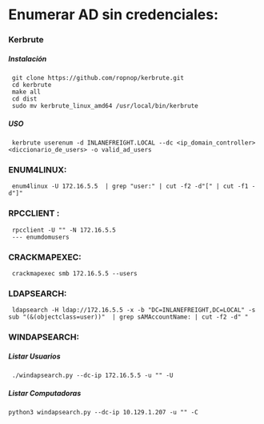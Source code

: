 # Enumerar AD sin credenciales:

### Kerbrute
##### Instalación
     git clone https://github.com/ropnop/kerbrute.git
     cd kerbrute
     make all
     cd dist
     sudo mv kerbrute_linux_amd64 /usr/local/bin/kerbrute 

##### USO
     kerbrute userenum -d INLANEFREIGHT.LOCAL --dc <ip_domain_controller> <diccionario_de_users> -o valid_ad_users


### ENUM4LINUX:
     enum4linux -U 172.16.5.5  | grep "user:" | cut -f2 -d"[" | cut -f1 -d"]"

### RPCCLIENT :
     rpcclient -U "" -N 172.16.5.5
     --- enumdomusers

### CRACKMAPEXEC:
     crackmapexec smb 172.16.5.5 --users

### LDAPSEARCH:
     ldapsearch -H ldap://172.16.5.5 -x -b "DC=INLANEFREIGHT,DC=LOCAL" -s sub "(&(objectclass=user))"  | grep sAMAccountName: | cut -f2 -d" "

### WINDAPSEARCH:

##### Listar Usuarios
     ./windapsearch.py --dc-ip 172.16.5.5 -u "" -U
##### Listar Computadoras

    python3 windapsearch.py --dc-ip 10.129.1.207 -u "" -C
